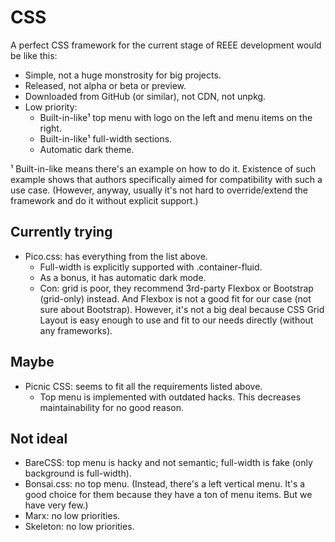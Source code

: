 CSS
===

A perfect CSS framework for the current stage of REEE development would be like this:

- Simple, not a huge monstrosity for big projects.
- Released, not alpha or beta or preview.
- Downloaded from GitHub (or similar), not CDN, not unpkg.
- Low priority:
  - Built-in-like¹ top menu with logo on the left and menu items on the right.
  - Built-in-like¹ full-width sections.
  - Automatic dark theme.

¹ Built-in-like means there's an example on how to do it.
Existence of such example shows that authors specifically aimed for compatibility with such a use case.
(However, anyway, usually it's not hard to override/extend the framework and do it without explicit support.)

Currently trying
---

- Pico.css: has everything from the list above.
  - Full-width is explicitly supported with .container-fluid.
  - As a bonus, it has automatic dark mode.
  - Con: grid is poor, they recommend 3rd-party Flexbox or Bootstrap (grid-only) instead.
    And Flexbox is not a good fit for our case (not sure about Bootstrap).
    However, it's not a big deal because CSS Grid Layout is easy enough to use and fit to our needs directly (without any frameworks).

Maybe
---

- Picnic CSS: seems to fit all the requirements listed above.
  - Top menu is implemented with outdated hacks. This decreases maintainability for no good reason.

Not ideal
---

- BareCSS: top menu is hacky and not semantic; full-width is fake (only background is full-width).
- Bonsai.css: no top menu.
  (Instead, there's a left vertical menu. It's a good choice for them because they have a ton of menu items. But we have very few.)
- Marx: no low priorities.
- Skeleton: no low priorities.
